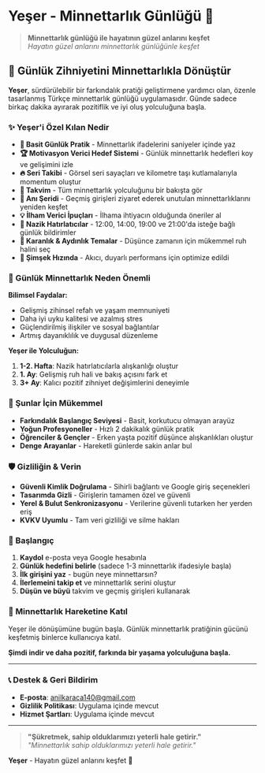 # Yeşer - Minnettarlık Günlüğü 🙏

> **Minnettarlık günlüğü ile hayatının güzel anlarını keşfet**  
> _Hayatın güzel anlarını minnettarlık günlüğünle keşfet_

## 📱 Günlük Zihniyetini Minnettarlıkla Dönüştür

**Yeşer**, sürdürülebilir bir farkındalık pratiği geliştirmene yardımcı olan, özenle tasarlanmış Türkçe minnettarlık günlüğü uygulamasıdır. Günde sadece birkaç dakika ayırarak pozitiflik ve iyi oluş yolculuğuna başla.

### ✨ Yeşer'i Özel Kılan Nedir

- **🎯 Basit Günlük Pratik** - Minnettarlık ifadelerini saniyeler içinde yaz
- **🏆 Motivasyon Verici Hedef Sistemi** - Günlük minnettarlık hedefleri koy ve gelişimini izle
- **🔥 Seri Takibi** - Görsel seri sayaçları ve kilometre taşı kutlamalarıyla momentum oluştur
- **📅 Takvim** - Tüm minnettarlık yolculuğunu bir bakışta gör
- **💭 Anı Şeridi** - Geçmiş girişleri ziyaret ederek unutulan minnettarlıklarını yeniden keşfet
- **💡 İlham Verici İpuçları** - İlhama ihtiyacın olduğunda öneriler al
- **🔔 Nazik Hatırlatıcılar** - 12:00, 14:00, 19:00 ve 21:00'da isteğe bağlı günlük bildirimler
- **🌙 Karanlık & Aydınlık Temalar** - Düşünce zamanın için mükemmel ruh halini seç
- **🚀 Şimşek Hızında** - Akıcı, duyarlı performans için optimize edildi

### 🌟 Günlük Minnettarlık Neden Önemli

**Bilimsel Faydalar:**

- Gelişmiş zihinsel refah ve yaşam memnuniyeti
- Daha iyi uyku kalitesi ve azalmış stres
- Güçlendirilmiş ilişkiler ve sosyal bağlantılar
- Artmış dayanıklılık ve duygusal düzenleme

**Yeşer ile Yolculuğun:**

1. **1-2. Hafta**: Nazik hatırlatıcılarla alışkanlığı oluştur
2. **1. Ay**: Gelişmiş ruh hali ve bakış açısını fark et
3. **3+ Ay**: Kalıcı pozitif zihniyet değişimlerini deneyimle

### 🎯 Şunlar İçin Mükemmel

- **Farkındalık Başlangıç Seviyesi** - Basit, korkutucu olmayan arayüz
- **Yoğun Profesyoneller** - Hızlı 2 dakikalık günlük pratik
- **Öğrenciler & Gençler** - Erken yaşta pozitif düşünce alışkanlıkları oluştur
- **Denge Arayanlar** - Hareketli günlerde sakin anlar bul

### 🛡️ Gizliliğin & Verin

- **Güvenli Kimlik Doğrulama** - Sihirli bağlantı ve Google giriş seçenekleri
- **Tasarımda Gizli** - Girişlerin tamamen özel ve güvenli
- **Yerel & Bulut Senkronizasyonu** - Verilerine güvenli tutarken her yerden eriş
- **KVKV Uyumlu** - Tam veri gizliliği ve silme hakları

### 🚀 Başlangıç

1. **Kaydol** e-posta veya Google hesabınla
2. **Günlük hedefini belirle** (sadece 1-3 minnettarlık ifadesiyle başla)
3. **İlk girişini yaz** - bugün neye minnettarsın?
4. **İlerlemeini takip et** ve minnettarlık serini oluştur
5. **Düşün ve büyü** takvim ve geçmiş girişleri kullanarak

### 💝 Minnettarlık Hareketine Katıl

Yeşer ile dönüşümüne bugün başla. Günlük minnettarlık pratiğinin gücünü keşfetmiş binlerce kullanıcıya katıl.

**Şimdi indir ve daha pozitif, farkında bir yaşama yolculuğuna başla.**

---

### 📞 Destek & Geri Bildirim

- **E-posta**: anilkaraca140@gmail.com
- **Gizlilik Politikası**: Uygulama içinde mevcut
- **Hizmet Şartları**: Uygulama içinde mevcut

---

> **"Şükretmek, sahip olduklarımızı yeterli hale getirir."**  
> _"Minnettarlık sahip olduklarımızı yeterli hale getirir."_

**Yeşer** - Hayatın güzel anlarını keşfet 🙏
